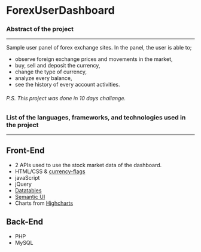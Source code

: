 # ForexUserDashboard

###  Abstract of the project
------
Sample user panel of forex exchange sites.
In the panel, the user is able to;
- observe foreign exchange prices and movements in the market,
- buy, sell and deposit the currency,
- change the type of currency,
- analyze every balance,
- see the history of every account activities.                               

###### P.S. This project was done in 10 days challange. 
  
### List of the languages, frameworks, and technologies used in the project
---------
## Front-End

- 2 APIs used to use the stock market data of the dashboard.
- HTML/CSS & [currency-flags](https://github.com/transferwise/currency-flags)
- javaScript
- jQuery
- [Datatables](https://datatables.net)
- [Semantic UI](https://semantic-ui.com)
- Charts from [Highcharts](https://www.highcharts.com)

## Back-End

- PHP
- MySQL

